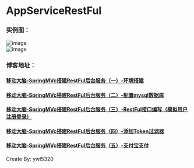 # AppServiceRestFul
### 实例图：
![image](https://github.com/wanliyang1990/AppServiceRestFul/blob/master/imgs/1.png)<br/>
![image](https://github.com/wanliyang1990/AppServiceRestFul/blob/master/imgs/3.png)<br/>
### 博客地址：
#### [移动大脑-SpringMVc搭建RestFul后台服务（一）-环境搭建](http://blog.csdn.net/ywl5320/article/details/78152741)
#### [移动大脑-SpringMVc搭建RestFul后台服务（二）-配置mysql数据库](http://blog.csdn.net/ywl5320/article/details/78239008)
#### [移动大脑-SpringMVc搭建RestFul后台服务（三）-RestFul接口编写（模拟用户注册登录）](http://blog.csdn.net/ywl5320/article/details/78240855)
#### [移动大脑-SpringMVc搭建RestFul后台服务（四）-添加Token过滤器](http://blog.csdn.net/ywl5320/article/details/78250000)
#### [移动大脑-SpringMVc搭建RestFul后台服务（五）-支付宝支付](http://blog.csdn.net/ywl5320/article/details/78284477)

Create By: ywl5320
